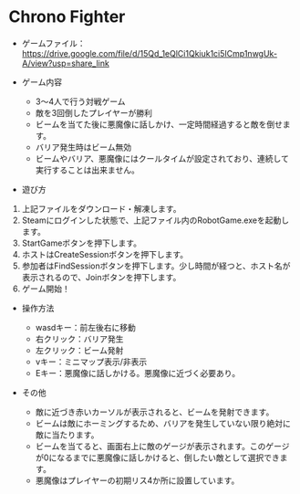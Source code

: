 # Chrono Fighter

* ゲームファイル：https://drive.google.com/file/d/15Qd_1eQlCi1Qkiuk1ci5ICmp1nwgUk-A/view?usp=share_link
* ゲーム内容
  * 3〜4人で行う対戦ゲーム
  * 敵を3回倒したプレイヤーが勝利
  * ビームを当てた後に悪魔像に話しかけ、一定時間経過すると敵を倒せます。
  * バリア発生時はビーム無効
  * ビームやバリア、悪魔像にはクールタイムが設定されており、連続して実行することは出来ません。

* 遊び方
1. 上記ファイルをダウンロード・解凍します。
2. Steamにログインした状態で、上記ファイル内のRobotGame.exeを起動します。
3. StartGameボタンを押下します。
4. ホストはCreateSessionボタンを押下します。
5. 参加者はFindSessionボタンを押下します。少し時間が経つと、ホスト名が表示されるので、Joinボタンを押下します。
6. ゲーム開始！

* 操作方法
  * wasdキー：前左後右に移動
  * 右クリック：バリア発生
  * 左クリック：ビーム発射
  * vキー：ミニマップ表示/非表示
  * Eキー：悪魔像に話しかける。悪魔像に近づく必要あり。

* その他
  * 敵に近づき赤いカーソルが表示されると、ビームを発射できます。
  * ビームは敵にホーミングするため、バリアを発生していない限り絶対に敵に当たります。 
  * ビームを当てると、画面右上に敵のゲージが表示されます。このゲージが0になるまでに悪魔像に話しかけると、倒したい敵として選択できます。
  * 悪魔像はプレイヤーの初期リス4か所に設置しています。
  
